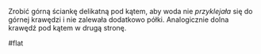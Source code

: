Zrobić górną ściankę delikatną pod kątem, aby woda nie *przyklejała* się do górnej krawędzi i nie zalewała dodatkowo półki. Analogicznie dolna krawędź pod kątem w drugą stronę.

#flat